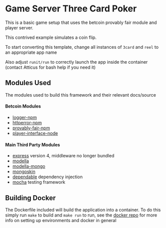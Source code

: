 # Game Server Three Card Poker #

This is a basic game setup that uses the betcoin provably fair module
and player server.

This contrived example simulates a coin flip.

To start converting this template, change all instances of `3card`
and `reel` to an appropriate app name

Also adjust `runit/run` to correctly launch the app inside the
container (contact Atticus for bash help if you need it)

## Modules Used ##

The modules used to build this framework and their relevant docs/source

#### Betcoin Modules ####

- [logger-npm](https://bitbucket.org/betcn/logger-npm)
- [httperror-npm](https://bitbucket.org/betcn/httperror-npm)
- [provably-fair-npm](https://bitbucket.org/betcn/provably-fair-npm)
- [player-interface-node](https://bitbucket.org/betcn/player-interface-node)

#### Main Third Party Modules ####

- [express](http://expressjs.com) version 4, middleware no longer bundled
- [modella](https://github.com/modella/modella)
- [modella-mongo](https://github.com/modella/mongo)
- [mongoskin](https://github.com/kissjs/node-mongoskin)
- [dependable](https://github.com/idottv/dependable) dependency injection
- [mocha](http://visionmedia.github.io/mocha/) testing framework

## Building Docker ##

The Dockerfile included will build the application into a
container. To do this simply run `make` to build and `make run` to
run, see the
[docker repo](https://bitbucket.org/betcn/docker/overview) for more
info on setting up environments and docker in general
